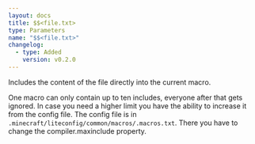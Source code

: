 ```yaml
---
layout: docs
title: $$<file.txt>
type: Parameters
name: "$$<file.txt>"
changelog:
  - type: Added
    version: v0.2.0
---
```

Includes the content of the file directly into the current macro.

One macro can only contain up to ten includes, everyone after that gets ignored.
In case you need a higher limit you have the ability to increase it from the config file.
The config file is in `.minecraft/liteconfig/common/macros/.macros.txt`. There you have to change the compiler.maxinclude property.
